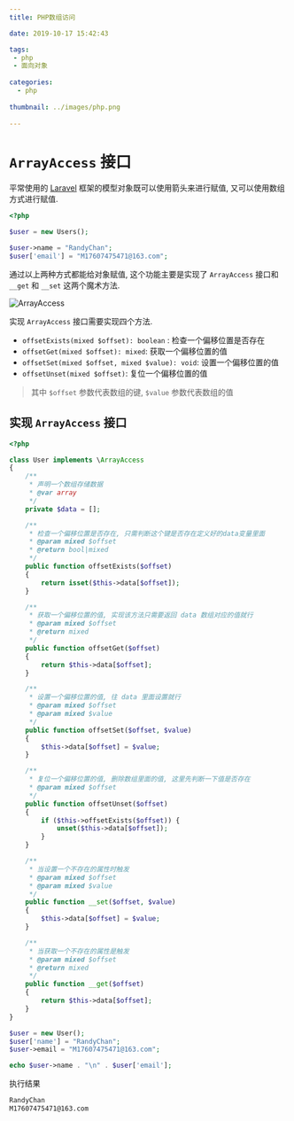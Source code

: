 ```yaml
---
title: PHP数组访问

date: 2019-10-17 15:42:43

tags:
 - php
 - 面向对象
 
categories:
  - php
  
thumbnail: ../images/php.png
 
---
```


# `ArrayAccess` 接口

平常使用的 [Laravel](https://laravel.com/) 框架的模型对象既可以使用箭头来进行赋值, 又可以使用数组方式进行赋值.

```php
<?php

$user = new Users();

$user->name = "RandyChan";
$user['email'] = "M17607475471@163.com";
```

通过以上两种方式都能给对象赋值, 这个功能主要是实现了 `ArrayAccess` 接口和 `__get` 和 `__set` 这两个魔术方法.

![ArrayAccess](/../images/arrayAccess.jpg)

实现 `ArrayAccess` 接口需要实现四个方法.

- `offsetExists(mixed $offset): boolean` : 检查一个偏移位置是否存在
- `offsetGet(mixed $offset): mixed`: 获取一个偏移位置的值
- `offsetSet(mixed $offset, mixed $value): void`: 设置一个偏移位置的值
- `offsetUnset(mixed $offset)`: 复位一个偏移位置的值

> 其中 `$offset` 参数代表数组的键, `$value` 参数代表数组的值

## 实现 `ArrayAccess` 接口
```php
<?php

class User implements \ArrayAccess
{
    /**
     * 声明一个数组存储数据
     * @var array
     */
    private $data = [];

    /**
     * 检查一个偏移位置是否存在, 只需判断这个键是否存在定义好的data变量里面
     * @param mixed $offset
     * @return bool|mixed
     */
    public function offsetExists($offset)
    {
        return isset($this->data[$offset]);
    }

    /**
     * 获取一个偏移位置的值, 实现该方法只需要返回 data 数组对应的值就行
     * @param mixed $offset
     * @return mixed
     */
    public function offsetGet($offset)
    {
        return $this->data[$offset];
    }

    /**
     * 设置一个偏移位置的值, 往 data 里面设置就行
     * @param mixed $offset
     * @param mixed $value
     */
    public function offsetSet($offset, $value)
    {
        $this->data[$offset] = $value;
    }

    /**
     * 复位一个偏移位置的值, 删除数组里面的值, 这里先判断一下值是否存在
     * @param mixed $offset
     */
    public function offsetUnset($offset)
    {
        if ($this->offsetExists($offset)) {
            unset($this->data[$offset]);
        }
    }

    /**
     * 当设置一个不存在的属性时触发
     * @param mixed $offset
     * @param mixed $value
     */
    public function __set($offset, $value)
    {
        $this->data[$offset] = $value;
    }

    /**
     * 当获取一个不存在的属性是触发
     * @param mixed $offset
     * @return mixed
     */
    public function __get($offset)
    {
        return $this->data[$offset];
    }
}

$user = new User();
$user['name'] = "RandyChan";
$user->email = "M17607475471@163.com";

echo $user->name . "\n" . $user['email'];

```

执行结果
```bash
RandyChan
M17607475471@163.com
```


